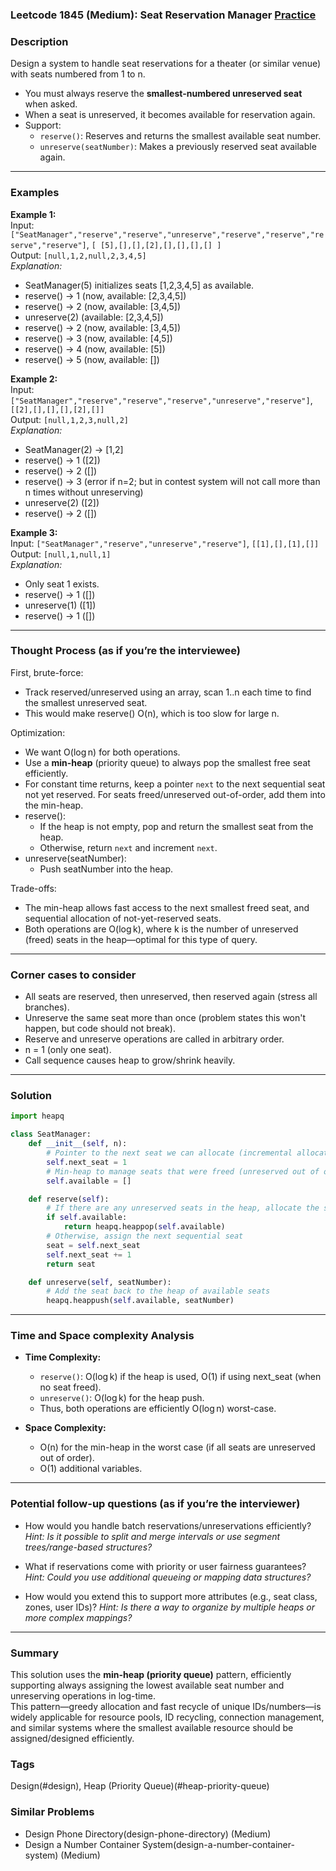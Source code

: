 ### Leetcode 1845 (Medium): Seat Reservation Manager [Practice](https://leetcode.com/problems/seat-reservation-manager)

### Description  
Design a system to handle seat reservations for a theater (or similar venue) with seats numbered from 1 to n.  
- You must always reserve the **smallest-numbered unreserved seat** when asked.
- When a seat is unreserved, it becomes available for reservation again.
- Support:
  - `reserve()`: Reserves and returns the smallest available seat number.
  - `unreserve(seatNumber)`: Makes a previously reserved seat available again.

---

### Examples  

**Example 1:**  
Input: `["SeatManager","reserve","reserve","unreserve","reserve","reserve","reserve","reserve"]`, `[ [5],[],[],[2],[],[],[],[] ]`  
Output: `[null,1,2,null,2,3,4,5]`  
*Explanation:*
- SeatManager(5) initializes seats [1,2,3,4,5] as available.
- reserve() → 1 (now, available: [2,3,4,5])
- reserve() → 2 (now, available: [3,4,5])
- unreserve(2) (available: [2,3,4,5])
- reserve() → 2 (now, available: [3,4,5])
- reserve() → 3 (now, available: [4,5])
- reserve() → 4 (now, available: [5])
- reserve() → 5 (now, available: [])

**Example 2:**  
Input: `["SeatManager","reserve","reserve","reserve","unreserve","reserve"]`, `[[2],[],[],[],[2],[]]`  
Output: `[null,1,2,3,null,2]`  
*Explanation:*
- SeatManager(2) → [1,2]
- reserve() → 1 ([2])
- reserve() → 2 ([])
- reserve() → 3 (error if n=2; but in contest system will not call more than n times without unreserving)
- unreserve(2) ([2])
- reserve() → 2 ([])

**Example 3:**  
Input: `["SeatManager","reserve","unreserve","reserve"]`, `[[1],[],[1],[]]`  
Output: `[null,1,null,1]`  
*Explanation:*
- Only seat 1 exists.
- reserve() → 1 ([])
- unreserve(1) ([1])
- reserve() → 1 ([])

---

### Thought Process (as if you’re the interviewee)  
First, brute-force:  
- Track reserved/unreserved using an array, scan 1..n each time to find the smallest unreserved seat.
- This would make reserve() O(n), which is too slow for large n.

Optimization:  
- We want O(log n) for both operations.
- Use a **min-heap** (priority queue) to always pop the smallest free seat efficiently.
- For constant time returns, keep a pointer `next` to the next sequential seat not yet reserved. For seats freed/unreserved out-of-order, add them into the min-heap.
- reserve():  
  - If the heap is not empty, pop and return the smallest seat from the heap.
  - Otherwise, return `next` and increment `next`.
- unreserve(seatNumber):  
  - Push seatNumber into the heap.

Trade-offs:
- The min-heap allows fast access to the next smallest freed seat, and sequential allocation of not-yet-reserved seats.
- Both operations are O(log k), where k is the number of unreserved (freed) seats in the heap—optimal for this type of query.

---

### Corner cases to consider  
- All seats are reserved, then unreserved, then reserved again (stress all branches).
- Unreserve the same seat more than once (problem states this won't happen, but code should not break).
- Reserve and unreserve operations are called in arbitrary order.
- n = 1 (only one seat).
- Call sequence causes heap to grow/shrink heavily.

---

### Solution

```python
import heapq

class SeatManager:
    def __init__(self, n):
        # Pointer to the next seat we can allocate (incremental allocation)
        self.next_seat = 1
        # Min-heap to manage seats that were freed (unreserved out of order)
        self.available = []

    def reserve(self):
        # If there are any unreserved seats in the heap, allocate the smallest one
        if self.available:
            return heapq.heappop(self.available)
        # Otherwise, assign the next sequential seat
        seat = self.next_seat
        self.next_seat += 1
        return seat

    def unreserve(self, seatNumber):
        # Add the seat back to the heap of available seats
        heapq.heappush(self.available, seatNumber)
```

---

### Time and Space complexity Analysis  

- **Time Complexity:**
  - `reserve()`: O(log k) if the heap is used, O(1) if using next_seat (when no seat freed).
  - `unreserve()`: O(log k) for the heap push.
  - Thus, both operations are efficiently O(log n) worst-case.

- **Space Complexity:**
  - O(n) for the min-heap in the worst case (if all seats are unreserved out of order).
  - O(1) additional variables.

---

### Potential follow-up questions (as if you’re the interviewer)  

- How would you handle batch reservations/unreservations efficiently?
  *Hint: Is it possible to split and merge intervals or use segment trees/range-based structures?*

- What if reservations come with priority or user fairness guarantees?
  *Hint: Could you use additional queueing or mapping data structures?*

- How would you extend this to support more attributes (e.g., seat class, zones, user IDs)?
  *Hint: Is there a way to organize by multiple heaps or more complex mappings?*

---

### Summary

This solution uses the **min-heap (priority queue)** pattern, efficiently supporting always assigning the lowest available seat number and unreserving operations in log-time.  
This pattern—greedy allocation and fast recycle of unique IDs/numbers—is widely applicable for resource pools, ID recycling, connection management, and similar systems where the smallest available resource should be assigned/designed efficiently.

### Tags
Design(#design), Heap (Priority Queue)(#heap-priority-queue)

### Similar Problems
- Design Phone Directory(design-phone-directory) (Medium)
- Design a Number Container System(design-a-number-container-system) (Medium)